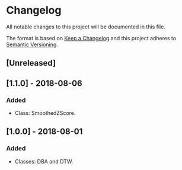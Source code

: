 # Changelog
All notable changes to this project will be documented in this file.

The format is based on [Keep a Changelog](http://keepachangelog.com/en/1.0.0/)
and this project adheres to [Semantic Versioning](http://semver.org/spec/v2.0.0.html).

## [Unreleased]

## [1.1.0] - 2018-08-06
### Added
- Class: SmoothedZScore.

## [1.0.0] - 2018-08-01
### Added
- Classes: DBA and DTW.
